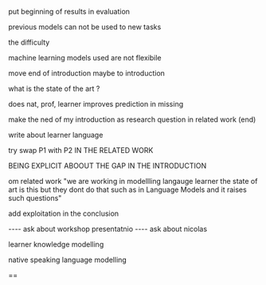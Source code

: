 

put beginning of results in evaluation


previous models can not be used to new tasks 


the difficulty 


machine learning models used are not flexibile 




move end of introduction maybe to introduction 


what is the state of the art ?


does nat, prof, learner improves prediction in missing 


make the ned of my introduction as research question in related work (end)


write about learner language 


try swap P1 with P2 IN THE RELATED WORK


BEING EXPLICIT ABOOUT THE GAP IN THE INTRODUCTION

om related work
"we are working in modellling langauge learner the state of art is this but they dont do that such as in Language Models and it raises such questions"



add exploitation in the conclusion 

---- ask about workshop presentatnio
---- ask about nicolas



learner knowledge modelling 

native speaking language modelling 




==
